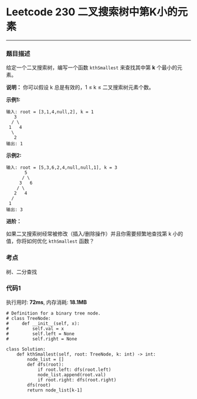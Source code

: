 # Leetcode 230 二叉搜索树中第K小的元素
***
### 题目描述

给定一个二叉搜索树，编写一个函数 `kthSmallest` 来查找其中第 **k** 个最小的元素。


**说明：**  你可以假设 k 总是有效的，1 ≤ k ≤ 二叉搜索树元素个数。 


**示例1:**

	输入: root = [3,1,4,null,2], k = 1
       3
      / \
     1   4
      \
       2
    输出: 1
    
**示例2:**

    输入: root = [5,3,6,2,4,null,null,1], k = 3
	       5
	      / \
	     3   6
	    / \
	   2   4
	  /
	 1
	输出: 3


**进阶：**

如果二叉搜索树经常被修改（插入/删除操作）并且你需要频繁地查找第 k 小的值，你将如何优化 `kthSmallest` 函数？

### 考点

树、二分查找


### 代码1
执行用时: **72ms**, 内存消耗: **18.1MB**

```
# Definition for a binary tree node.
# class TreeNode:
#     def __init__(self, x):
#         self.val = x
#         self.left = None
#         self.right = None

class Solution:
    def kthSmallest(self, root: TreeNode, k: int) -> int:
        node_list = []
        def dfs(root):
            if root.left: dfs(root.left)
            node_list.append(root.val)
            if root.right: dfs(root.right)
        dfs(root)    
        return node_list[k-1]
```

